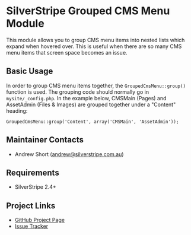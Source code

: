 # SilverStripe Grouped CMS Menu Module

This module allows you to group CMS menu items into nested lists which expand
when hovered over. This is useful when there are so many CMS menu items that
screen space becomes an issue.

## Basic Usage
In order to group CMS menu items together, the `GroupedCmsMenu::group()` function
is used. The grouping code should normally go in `mysite/_config.php`. In the
example below, CMSMain (Pages) and AssetAdmin (Files &amp; Images) are grouped
together under a "Content" heading:

	GroupedCmsMenu::group('Content', array('CMSMain', 'AssetAdmin'));

## Maintainer Contacts
* Andrew Short (<andrew@silverstripe.com.au>)

## Requirements
* SilverStripe 2.4+

## Project Links
* [GitHub Project Page](https://github.com/ajshort/silverstripe-groupedcmsmenu)
* [Issue Tracker](https://github.com/ajshort/silverstripe-groupedcmsmenu/issues)
